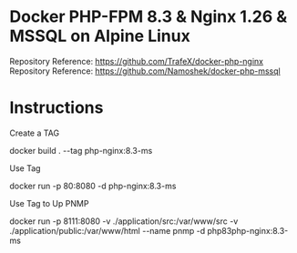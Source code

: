 # Docker PHP-FPM 8.3 & Nginx 1.26 & MSSQL on Alpine Linux

Repository Reference: https://github.com/TrafeX/docker-php-nginx
Repository Reference: https://github.com/Namoshek/docker-php-mssql


# Instructions

Create a TAG

docker build . --tag php-nginx:8.3-ms

Use Tag

docker run -p 80:8080 -d php-nginx:8.3-ms

Use Tag to Up PNMP

docker run -p 8111:8080 -v ./application/src:/var/www/src -v ./application/public:/var/www/html --name pnmp -d php83php-nginx:8.3-ms
